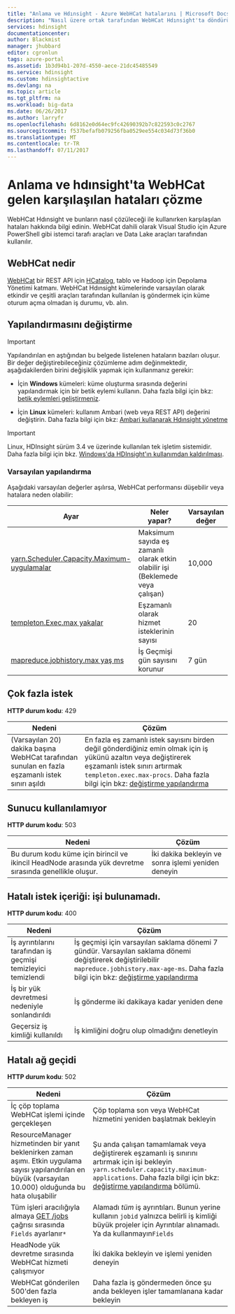 ```yaml
---
title: "Anlama ve Hdınsight - Azure WebHCat hatalarını | Microsoft Docs"
description: "Nasıl üzere ortak tarafından WebHCat Hdınsight'ta döndürülen hataları ve bunların nasıl çözüleceği öğrenin."
services: hdinsight
documentationcenter: 
author: Blackmist
manager: jhubbard
editor: cgronlun
tags: azure-portal
ms.assetid: 1b3d94b1-207d-4550-aece-21dc45485549
ms.service: hdinsight
ms.custom: hdinsightactive
ms.devlang: na
ms.topic: article
ms.tgt_pltfrm: na
ms.workload: big-data
ms.date: 06/26/2017
ms.author: larryfr
ms.openlocfilehash: 6d8162e0d64ec9fc42690392b7c822593c0c2767
ms.sourcegitcommit: f537befafb079256fba0529ee554c034d73f36b0
ms.translationtype: MT
ms.contentlocale: tr-TR
ms.lasthandoff: 07/11/2017
---
```

# <a name="understand-and-resolve-errors-received-from-webhcat-on-hdinsight"></a>Anlama ve hdınsight'ta WebHCat gelen karşılaşılan hataları çözme

WebHCat Hdınsight ve bunların nasıl çözüleceği ile kullanırken karşılaşılan hataları hakkında bilgi edinin. WebHCat dahili olarak Visual Studio için Azure PowerShell gibi istemci tarafı araçları ve Data Lake araçları tarafından kullanılır.

## <a name="what-is-webhcat"></a>WebHCat nedir

[WebHCat](https://cwiki.apache.org/confluence/display/Hive/WebHCat) bir REST API için [HCatalog](https://cwiki.apache.org/confluence/display/Hive/HCatalog), tablo ve Hadoop için Depolama Yönetimi katmanı. WebHCat Hdınsight kümelerinde varsayılan olarak etkindir ve çeşitli araçları tarafından kullanılan iş göndermek için küme oturum açma olmadan iş durumu, vb. alın.

## <a name="modifying-configuration"></a>Yapılandırmasını değiştirme

> [!IMPORTANT]
> Yapılandırılan en aştığından bu belgede listelenen hataların bazıları oluşur. Bir değer değiştirebileceğiniz çözümleme adım değinmektedir, aşağıdakilerden birini değişiklik yapmak için kullanmanız gerekir:

* İçin **Windows** kümeleri: küme oluşturma sırasında değerini yapılandırmak için bir betik eylemi kullanın. Daha fazla bilgi için bkz: [betik eylemleri geliştirmeniz](hdinsight-hadoop-script-actions.md).

* İçin **Linux** kümeleri: kullanım Ambari (web veya REST API) değerini değiştirin. Daha fazla bilgi için bkz: [Ambari kullanarak Hdınsight yönetme](hdinsight-hadoop-manage-ambari.md)

> [!IMPORTANT]
> Linux, HDInsight sürüm 3.4 ve üzerinde kullanılan tek işletim sistemidir. Daha fazla bilgi için bkz. [Windows'da HDInsight'ın kullanımdan kaldırılması](hdinsight-component-versioning.md#hdinsight-windows-retirement).

### <a name="default-configuration"></a>Varsayılan yapılandırma

Aşağıdaki varsayılan değerler aşılırsa, WebHCat performansı düşebilir veya hatalara neden olabilir:

| Ayar | Neler yapar? | Varsayılan değer |
| --- | --- | --- |
| [yarn.Scheduler.Capacity.Maximum-uygulamalar][maximum-applications] |Maksimum sayıda eş zamanlı olarak etkin olabilir işi (Beklemede veya çalışan) |10,000 |
| [templeton.Exec.max yakalar][max-procs] |Eşzamanlı olarak hizmet isteklerinin sayısı |20 |
| [mapreduce.jobhistory.max yaş ms][max-age-ms] |İş Geçmişi gün sayısını korunur |7 gün |

## <a name="too-many-requests"></a>Çok fazla istek

**HTTP durum kodu**: 429

| Nedeni | Çözüm |
| --- | --- |
| (Varsayılan 20) dakika başına WebHCat tarafından sunulan en fazla eşzamanlı istek sınırı aşıldı |En fazla eş zamanlı istek sayısını birden değil gönderdiğiniz emin olmak için iş yükünü azaltın veya değiştirerek eşzamanlı istek sınırı artırmak `templeton.exec.max-procs`. Daha fazla bilgi için bkz: [değiştirme yapılandırma](#modifying-configuration) |

## <a name="server-unavailable"></a>Sunucu kullanılamıyor

**HTTP durum kodu**: 503

| Nedeni | Çözüm |
| --- | --- |
| Bu durum kodu küme için birincil ve ikincil HeadNode arasında yük devretme sırasında genellikle oluşur. |İki dakika bekleyin ve sonra işlemi yeniden deneyin |

## <a name="bad-request-content-could-not-find-job"></a>Hatalı istek içeriği: işi bulunamadı.

**HTTP durum kodu**: 400

| Nedeni | Çözüm |
| --- | --- |
| İş ayrıntılarını tarafından iş geçmişi temizleyici temizlendi |İş geçmişi için varsayılan saklama dönemi 7 gündür. Varsayılan saklama dönemi değiştirerek değiştirilebilir `mapreduce.jobhistory.max-age-ms`. Daha fazla bilgi için bkz: [değiştirme yapılandırma](#modifying-configuration) |
| İş bir yük devretmesi nedeniyle sonlandırıldı |İş gönderme iki dakikaya kadar yeniden dene |
| Geçersiz iş kimliği kullanıldı |İş kimliğini doğru olup olmadığını denetleyin |

## <a name="bad-gateway"></a>Hatalı ağ geçidi

**HTTP durum kodu**: 502

| Nedeni | Çözüm |
| --- | --- |
| İç çöp toplama WebHCat işlemi içinde gerçekleşen |Çöp toplama son veya WebHCat hizmetini yeniden başlatmak bekleyin |
| ResourceManager hizmetinden bir yanıt beklenirken zaman aşımı. Etkin uygulama sayısı yapılandırılan en büyük (varsayılan 10.000) olduğunda bu hata oluşabilir |Şu anda çalışan tamamlamak veya değiştirerek eşzamanlı iş sınırını artırmak için işi bekleyin `yarn.scheduler.capacity.maximum-applications`. Daha fazla bilgi için bkz: [değiştirme yapılandırma](#modifying-configuration) bölümü. |
| Tüm işleri aracılığıyla almaya [GET /jobs](https://cwiki.apache.org/confluence/display/Hive/WebHCat+Reference+Jobs) çağrısı sırasında `Fields` ayarlanır`*` |Alamadı *tüm* iş ayrıntıları. Bunun yerine kullanın `jobid` yalnızca belirli iş kimliği büyük projeler için Ayrıntılar alınamadı. Ya da kullanmayın`Fields` |
| HeadNode yük devretme sırasında WebHCat hizmeti çalışmıyor |İki dakika bekleyin ve işlemi yeniden deneyin |
| WebHCat gönderilen 500'den fazla bekleyen iş |Daha fazla iş göndermeden önce şu anda bekleyen işler tamamlanana kadar bekleyin |

[maximum-applications]: http://docs.hortonworks.com/HDPDocuments/HDP2/HDP-2.1.3/bk_system-admin-guide/content/setting_application_limits.html
[max-procs]: https://hive.apache.org/javadocs/hcat-r0.5.0/configuration.html
[max-age-ms]: http://docs.hortonworks.com/HDPDocuments/HDP2/HDP-2.0.6.0/ds_Hadoop/hadoop-mapreduce-client/hadoop-mapreduce-client-core/mapred-default.xml
